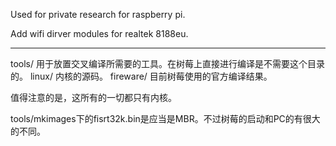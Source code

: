 Used for private research for raspberry pi.

Add wifi dirver modules for realtek 8188eu.

------

tools/ 用于放置交叉编译所需要的工具。在树莓上直接进行编译是不需要这个目录的。
linux/ 内核的源码。
fireware/ 目前树莓使用的官方编译结果。

值得注意的是，这所有的一切都只有内核。

tools/mkimages下的fisrt32k.bin是应当是MBR。不过树莓的启动和PC的有很大的不同。
